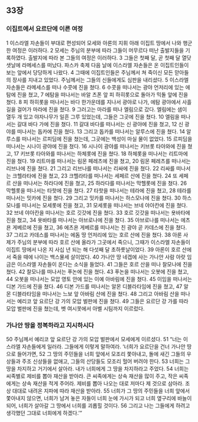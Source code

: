 ## 33장
### 이집트에서 요르단에 이른 여정
1 이스라엘 자손들이 부대로 편성되어 모세와 아론의 지휘 아래 이집트 땅에서 나와 행군한 여정은 이러하다.
2 모세는 주님의 분부에 따라 그들이 머무르다 떠난 출발지들을 기록하였다. 출발지에 따라 본 그들의 여정은 이러하다.
3 그들은 첫째 달, 곧 첫째 달 열닷샛날에 라메세스를 떠났다. 파스카 축제 다음 날에 이스라엘 자손들은 온 이집트인들이 보는 앞에서 당당하게 나왔다.
4 그때에 이집트인들은 주님께서 쳐 죽이신 모든 맏아들의 장사를 지내고 있었다. 주님께서는 그들의 신들에게도 심판을 내리셨다.
5 이스라엘 자손들은 라메세스를 떠나 수콧에 진을 쳤다.
6 수콧을 떠나서는 광야 언저리에 있는 에탐에 진을 쳤고,
7 에탐을 떠나서는 바알 츠폰 앞 피 하히롯으로 돌아가 믹돌 앞에 진을 쳤다.
8 피 하히롯을 떠나서는 바다 한가운데를 지나서 광야로 나가, 에탐 광야에서 사흘 길을 걸어가 마라에 진을 쳤다.
9 그러고는 마라를 떠나 엘림으로 갔다. 엘림에는 샘이 열두 개 있고 야자나무가 일흔 그루 있었는데, 그들은 그곳에 진을 쳤다.
10 엘림을 떠나서는 갈대 바다 가에 진을 쳤다.
11 갈대 바다를 떠나서는 신 광야에 진을 쳤고,
12 신 광야를 떠나서는 돕카에 진을 쳤다.
13 그리고 돕카를 떠나서는 알루스에 진을 쳤다.
14 알루스를 떠나서는 르피딤에 진을 쳤는데, 그곳에는 백성이 마실 물이 없었다.
15 르피딤을 떠나서는 시나이 광야에 진을 쳤다.
16 시나이 광야를 떠나서는 키브롯 타아와에 진을 쳤고,
17 키브롯 타아와를 떠나서는 하체롯에 진을 쳤다.
18 하체롯을 떠나서는 리트마에 진을 쳤다.
19 리트마를 떠나서는 림몬 페레츠에 진을 쳤고,
20 림몬 페레츠를 떠나서는 리브나에 진을 쳤다.
21 그리고 리브나를 떠나서는 리싸에 진을 쳤다.
22 리싸를 떠나서는 크헬라타에 진을 쳤고,
23 크헬라타를 떠나서는 세페르 산에 진을 쳤다.
24 또 세페르 산을 떠나서는 하라다에 진을 쳤고,
25 하라다를 떠나서는 막헬롯에 진을 쳤다.
26 막헬롯을 떠나서는 타핫에 진을 쳤다.
27 타핫을 떠나서는 테라에 진을 쳤고,
28 테라를 떠나서는 밋카에 진을 쳤다.
29 그리고 밋카를 떠나서는 하스모나에 진을 쳤다.
30 하스모나를 떠나서는 모세롯에 진을 쳤고,
31 모세롯을 떠나서는 브네 야아칸에 진을 쳤다.
32 브네 야아칸을 떠나서는 호르 깃갓에 진을 쳤다.
33 호르 깃갓을 떠나서는 욧바타에 진을 쳤고,
34 욧바타를 떠나서는 아브로나에 진을 쳤다.
35 아브로나를 떠나서는 에츠욘 게베르에 진을 쳤고,
36 에츠욘 게베르를 떠나서는 친 광야 곧 카데스에 진을 쳤다.
37 그리고 카데스를 떠나서는 에돔 땅 언저리에 있는 호르 산에 진을 쳤다.
38 아론 사제가 주님의 분부에 따라 호르 산에 올라가 그곳에서 죽으니, 그때가 이스라엘 자손들이 이집트 땅에서 나온 지 사십 년 되는 해 다섯째 달 초하룻날이었다.
39 아론이 호르 산에서 죽을 때에 나이는 백스물세 살이었다.
40 가나안 땅 네겝에 사는 가나안 사람 아랏 임금은 이스라엘 자손들이 온다는 소식을 들었다.
41 그들은 호르 산을 떠나 찰모나에 진을 쳤다.
42 찰모나를 떠나서는 푸논에 진을 쳤다.
43 푸논을 떠나서는 오봇에 진을 쳤고,
44 오봇을 떠나서는 모압 영토 안에 있는 이예 아바림에 진을 쳤다.
45 이임을 떠나서는 디본 가드에 진을 쳤다.
46 디본 가드를 떠나서는 알몬 디블라타임에 진을 쳤고,
47 알몬 디블라타임을 떠나서는 느보 앞 아바림 산에 진을 쳤다.
48 그리고 아바림 산을 떠나서는 예리코 앞 요르단 강 가의 모압 벌판에 진을 쳤다.
49 그들은 요르단 강 가를 따라 모압 벌판에 진을 쳤는데, 벳 여시못에서 아벨 시팀까지 이르렀다.
### 가나안 땅을 정복하라고 지시하시다
50 주님께서 예리코 앞 요르단 강 가의 모압 벌판에서 모세에게 이르셨다.
51 “너는 이스라엘 자손들에게 일러라. 그들에게 이렇게 말하여라. ‘너희가 요르단을 건너 가나안 땅으로 들어가면,
52 그 땅의 주민들을 너희 앞에서 모조리 쫓아내고, 돌에 새긴 그들의 우상들과 주조 신상들을 없애고, 그들의 산당들도 모조리 헐어 버려야 한다.
53 너희는 그 땅을 차지하고 거기에서 살아라. 내가 너희에게 그 땅을 차지하라고 주었다.
54 너희는 씨족별로 제비를 뽑아 재산을 받아라. 큰 씨족에게는 상속 재산을 많이 주고, 작은 씨족에게는 상속 재산을 적게 주어라. 제비를 뽑아 나오는 대로 저마다 제 것으로 삼아라. 조상 대대로 내려온 지파에 따라 재산을 받아라.
55 너희가 그 땅의 주민들을 너희 앞에서 쫓아내지 않으면, 너희가 남겨 놓은 자들이 너희 눈에 가시가 되고 너희 옆구리에 바늘이 되어, 너희가 살아갈 그 땅에서 너희를 괴롭힐 것이다.
56 그리고 나는 그들에게 하려고 생각했던 그대로 너희에게 하겠다.’”
